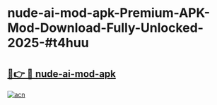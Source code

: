 # nude-ai-mod-apk-Premium-APK-Mod-Download-Fully-Unlocked-2025-#t4huu

# <h2><a href="https://bedroomkl.my?title=nude-ai-mod-apk&ref=1AP">🔗👉 🔴 nude-ai-mod-apk</a></h2>

[![acn](https://github.com/user-attachments/assets/0f9c940e-d8b0-45ae-aac7-cd30a18b3e1c)](https://bedroomkl.my?title=nude-ai-mod-apk&ref=1AP)


